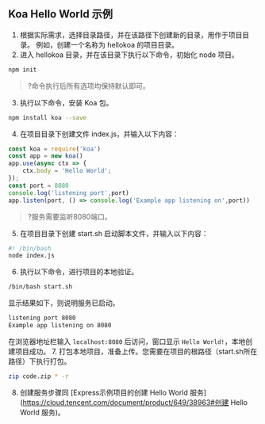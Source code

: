 ## Koa Hello World 示例

1. 根据实际需求，选择目录路径，并在该路径下创建新的目录，用作于项目目录。
   例如，创建一个名称为 hellokoa 的项目目录。
2. 进入 hellokoa 目录，并在该目录下执行以下命令，初始化 node 项目。
```bash
npm init
```
>?命令执行后所有选项均保持默认即可。
3. 执行以下命令，安装 Koa 包。
```bash
npm install koa --save
```
4. 在项目目录下创建文件 index.js，并输入以下内容：
```javascript
const koa = require('koa')
const app = new koa()
app.use(async ctx => {
    ctx.body = 'Hello World';
});
const port = 8080
console.log('listening port',port)
app.listen(port, () => console.log('Example app listening on',port))
```
>?服务需要监听8080端口。
5.  在项目目录下创建 start.sh 启动脚本文件，并输入以下内容：
```bash
#! /bin/bash
node index.js
```
6.  执行以下命令，进行项目的本地验证。
```bash
/bin/bash start.sh
```
显示结果如下，则说明服务已启动。
```bash
listening port 8080
Example app listening on 8080
```
在浏览器地址栏输入 `localhost:8080` 后访问，窗口显示 `Hello World!`，本地创建项目成功。
7.  打包本地项目，准备上传。您需要在项目的根路径（start.sh所在路径）下执行打包。
```bash
zip code.zip * -r
```
8. 创建服务步骤同 [Express示例项目的创建 Hello World 服务](https://cloud.tencent.com/document/product/649/38963#创建 Hello World 服务)。
